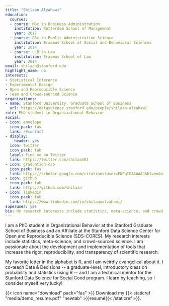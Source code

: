 ```yaml
---
title: "Shilaan Alzahawi"
education:
  courses:
  - course: MSc in Business Administration
    institution: Rotterdam School of Management
    year: 2017
  - course: BSc in Public Administration Science
    institution: Erasmus School of Social and Behavioral Sciences
    year: 2014
  - course: LLB in Law
    institution: Erasmus School of Law
    year: 2014
email: shilaan@stanford.edu
highlight_name: no
interests:
- Statistical Inference
- Experimental Design
- Open and Reproducible Science
- Team and Crowd-sourced Science
organizations:
- name: Stanford University, Graduate School of Business
  url: https://datascience.stanford.edu/people/shilaan-alzahawi
role: PhD student in Organizational Behavior
social:
- icon: envelope
  icon_pack: fas
  link: /#contact
- display:
    header: yes
  icon: twitter
  icon_pack: fab
  label: Find me on Twitter
  link: https://twitter.com/shilaan01
- icon: graduation-cap
  icon_pack: fas
  link: https://scholar.google.com/citations?user=FNPgIGAAAAAJ&hl=en&oi=sra
- icon: github
  icon_pack: fab
  link: https://github.com/shilaan
- icon: linkedin
  icon_pack: fab
  link: https://www.linkedin.com/in/shilaanalzahawi/
superuser: yes
bio: My research interests include statistics, meta-science, and crowd-sourced science.
---
```


I am a PhD student in Organizational Behavior at the Stanford Graduate School of Business and an Affiliate at the Stanford Data Science Center for Open and Reproducible Science (SDS-CORES). My research interests include statistics, meta-science, and crowd-sourced science. I am passionate about the development and implementation of tools that increase the rigor, reproducibility, and transparency of scientific research. 

My favorite letter in the alphabet is R, and I am weirdly evangelical about it. I co-teach Data & Decisions -- a graduate-level, introductory class on probability and statistics using R -- and I am a technical mentor for the Stanford Data Science for Social Good program. I learn by teaching, so I consider myself very lucky! 

{{< icon name="download" pack="fas" >}} Download my {{< staticref "media/demo_resume.pdf" "newtab" >}}resumé{{< /staticref >}}.
